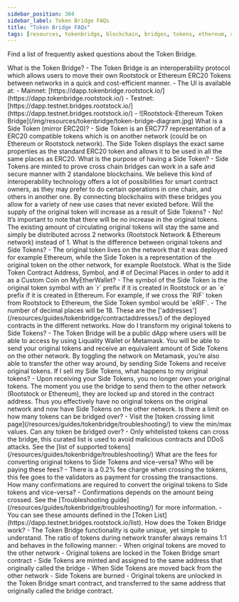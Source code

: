 ```yaml
---
sidebar_position: 304
sidebar_label: Token Bridge FAQs
title: "Token Bridge FAQs"
tags: [resources, tokenbridge, blockchain, bridges, tokens, ethereum, rootstock, rsk]
---
```


Find a list of frequently asked questions about the Token Bridge.

<Accordion>
  <Accordion.Item eventKey="0">
    <Accordion.Header as="h3">What is the Token Bridge?</Accordion.Header>
    <Accordion.Body>
       - The Token Bridge is an interoperability protocol which allows users to move their own Rootstock or Ethereum ERC20 Tokens between networks in a quick and cost-efficient manner.
        - The UI is available at:
            - Mainnet: [https://dapp.tokenbridge.rootstock.io/](https://dapp.tokenbridge.rootstock.io/)    
            - Testnet: [https://dapp.testnet.bridges.rootstock.io/](https://dapp.testnet.bridges.rootstock.io/)
            - ![Rootstock-Ethereum Token Bridge](/img/resources/tokenbridge/token-bridge-diagram.jpg)
    </Accordion.Body>
  </Accordion.Item>
  <Accordion.Item eventKey="1">
    <Accordion.Header as="h3">What is a Side Token (mirror ERC20)?</Accordion.Header>
    <Accordion.Body>
      - Side Token is an ERC777 representation of a ERC20 compatible tokens which is on another network (could be  on Ethereum or Rootstock network). The Side Token displays the exact same properties as the standard ERC20 token and allows it to be used in all the same places as ERC20.
    </Accordion.Body>
  </Accordion.Item>
  <Accordion.Item eventKey="2">
    <Accordion.Header as="h3">What is the purpose of having a Side Token?</Accordion.Header>
    <Accordion.Body>
       - Side Tokens are minted to prove cross chain bridges can work in a safe and secure manner with 2 standalone blockchains. We believe this kind of interoperability technology offers a lot of possibilities for smart contract owners, as they may prefer to do certain operations in one chain, and others in another one. By connecting blockchains with these bridges you allow for a variety of new use cases that never existed before.
    </Accordion.Body>
  </Accordion.Item>
  <Accordion.Item eventKey="3">
    <Accordion.Header as="h3">Will the supply of the original token will increase as a result of Side Tokens?</Accordion.Header>
    <Accordion.Body>
      - No! It’s important to note that there will be no increase in the original tokens. The existing amount of circulating original tokens will stay the same and simply be distributed across 2 networks (Rootstock Network & Ethereum network) instead of 1.
    </Accordion.Body>
  </Accordion.Item>
  <Accordion.Item eventKey="4">
    <Accordion.Header as="h3">What is the difference between original tokens and Side Tokens?</Accordion.Header>
    <Accordion.Body>
      - The original token lives on the network that it was deployed for example Ethereum, while the Side Token is a representation of the original token on the other network, for example Rootstock.
    </Accordion.Body>
  </Accordion.Item>
  <Accordion.Item eventKey="5">
    <Accordion.Header as="h3">What is the Side Token Contract Address, Symbol, and # of Decimal Places in order to add it as a Custom Coin on MyEtherWallet?</Accordion.Header>
    <Accordion.Body>
      - The symbol of the Side Token is the original token symbol with an `r` prefix if it is created in Rootstock or an `e` prefix if it is created in Ethereum. For example, if we cross the `RIF` token from Rootstock to Ethereum, the Side Token symbol would be `eRIF`.
      - The number of decimal places will be 18. These are the ['addresses'](/resources/guides/tokenbridge/contractaddresses/) of the deployed contracts in the different networks.
    </Accordion.Body>
  </Accordion.Item>
  <Accordion.Item eventKey="6">
    <Accordion.Header as="h3">How do I transform my original tokens to Side Tokens?</Accordion.Header>
    <Accordion.Body>
      - The Token Bridge will be a public dApp where users will be able to access by using Liquality Wallet or Metamask. You will be able to send your original tokens and receive an equivalent amount of Side Tokens on the other network. By toggling the network on Metamask, you’re also able to transfer the other way around, by sending Side Tokens and receive original tokens.
    </Accordion.Body>
  </Accordion.Item>
  <Accordion.Item eventKey="7">
    <Accordion.Header as="h3">If I sell my Side Tokens, what happens to my original tokens?</Accordion.Header>
    <Accordion.Body>
      - Upon receiving your Side Tokens, you no longer own your original tokens. The moment you use the bridge to send them to the other network (Rootstock or Ethereum), they are locked up and stored in the contract address. Thus you effectively have no original tokens on the original network and now have Side Tokens on the other network.
    </Accordion.Body>
  </Accordion.Item>
  <Accordion.Item eventKey="8">
    <Accordion.Header as="h3">Is there a limit on how many tokens can be bridged over?</Accordion.Header>
    <Accordion.Body>
      - Visit the [token crossing limit page](/resources/guides/tokenbridge/troubleshooting/) to view the min/max values.
    </Accordion.Body>
  </Accordion.Item>
   <Accordion.Item eventKey="9">
    <Accordion.Header as="h3">Can any token be bridged over?</Accordion.Header>
    <Accordion.Body>
      - Only whitelisted tokens can cross the bridge, this curated list is used to avoid malicious contracts and DDoS attacks. See the [list of supported tokens](/resources/guides/tokenbridge/troubleshooting/)
    </Accordion.Body>
  </Accordion.Item>
  <Accordion.Item eventKey="10">
    <Accordion.Header as="h3">What are the fees for converting original tokens to Side Tokens and vice-versa? Who will be paying these fees?</Accordion.Header>
    <Accordion.Body>
      - There is a 0.2% fee charge when crossing the tokens, this fee goes to the validators as payment for crossing the transactions.
    </Accordion.Body>
  </Accordion.Item>
   <Accordion.Item eventKey="11">
    <Accordion.Header as="h3">How many confirmations are required to convert the original tokens to Side tokens and vice-versa?</Accordion.Header>
    <Accordion.Body>
      - Confirmations depends on the amount being crossed. See the [Troubleshooting guide](/resources/guides/tokenbridge/troubleshooting/) for more information.
      - You can see these amounts defined in the [Token List](https://dapp.testnet.bridges.rootstock.io/list).
    </Accordion.Body>
  </Accordion.Item>
   <Accordion.Item eventKey="12">
    <Accordion.Header as="h3">How does the Token Bridge work?</Accordion.Header>
    <Accordion.Body>
      - The Token Bridge functionality is quite unique, yet simple to understand. The ratio of tokens during network transfer always remains 1:1 and behaves in the following manner:
        - When original tokens are moved to the other network
            - Original tokens are locked in the Token Bridge smart contract
            - Side Tokens are minted and assigned to the same address that originally called the bridge
        - When Side Tokens are moved back from the other network
            - Side Tokens are burned
        - Original tokens are unlocked in the Token Bridge smart contract, and transferred to the same address that originally called the bridge contract.
    </Accordion.Body>
  </Accordion.Item>
</Accordion>
    

